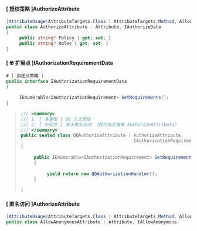 <br/>



<!-- tabs:start -->

#### **[ 授权策略 ]AuthorizeAttribute**

```csharp
[AttributeUsage(AttributeTargets.Class | AttributeTargets.Method, AllowMultiple = true, Inherited = true)]
public class AuthorizeAttribute : Attribute, IAuthorizeData
{
     public string? Policy { get; set; }
     public string? Roles { get; set; }
}


```



#### **[ ☢ 扩展点 ]IAuthorizationRequirementData**

```csharp
# [ 自定义策略 ]
public interface IAuthorizationRequirementData
{
   
     IEnumerable<IAuthorizationRequirement> GetRequirements();
}


```

>```csharp
>/// <summary>
>/// 1. [ 本类型 ] QQ 方式登陆
>/// 2. [ 中间件 ] 禁止匿名访问 （因为指定策略 AuthorizeAttribute）
>/// </summary>
>public sealed class QQAuthorizeAttribute : AuthorizeAttribute, 
>                                            IAuthorizationRequirementData
>{
>                                               
>      public IEnumerable<IAuthorizationRequirement> GetRequirements()
>      {
>          
>           yield return new QQAuthorizationHandler();
>      }
>
>}
>
>
>```
>
>





#### **[ 匿名访问 ]AuthorizeAttribute**

```csharp
[AttributeUsage(AttributeTargets.Class | AttributeTargets.Method, AllowMultiple = true, Inherited = true)]
public class AllowAnonymousAttribute : Attribute, IAllowAnonymous;


```





<!-- tabs:end -->
